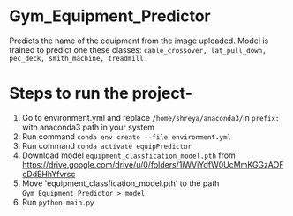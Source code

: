 # Gym_Equipment_Predictor
Predicts the name of the equipment from the image uploaded. Model is trained to predict one these classes:
`cable_crossover, lat_pull_down, pec_deck, smith_machine, treadmill`


# Steps to run the project-
1. Go to environment.yml and replace `/home/shreya/anaconda3/`in `prefix: ` with anaconda3 path in your system
2. Run command `conda env create --file environment.yml`
3. Run command `conda activate equipPredictor`
4. Download model `equipment_classfication_model.pth` from  https://drive.google.com/drive/u/0/folders/1iWViYdfW0UcMmKGGzAOFcDdEHhYfvrsc
5. Move 'equipment_classfication_model.pth' to the path `Gym_Equipment_Predictor > model`
4. Run `python main.py`
